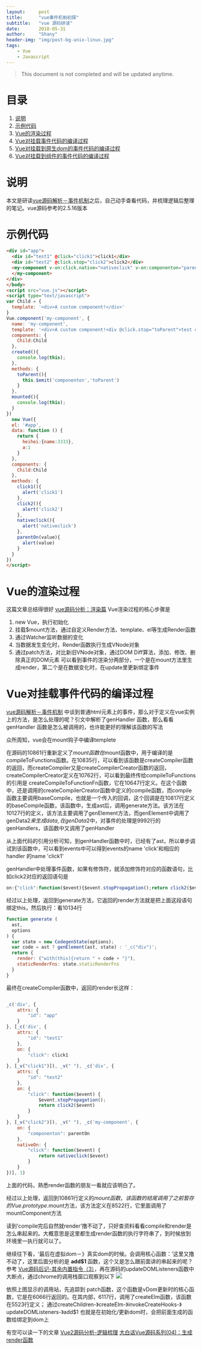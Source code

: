 ```yaml
---
layout:     post
title:      "vue事件机制初探"
subtitle:   "vue 源码研读"
date:       2018-05-31
author:     "Shany"
header-img: "img/post-bg-unix-linux.jpg"
tags:
    - Vue
    - Javascript 
---
```


> This document is not completed and will be updated anytime.


# 目录

1. [说明](#说明)
2. [示例代码](#示例代码)
3. [Vue的渲染过程](#Vue的渲染过程)
4. [Vue对挂载事件代码的编译过程](#Vue对挂载事件代码的编译过程)
  1. [Vue对挂载到原生dom的事件代码的编译过程](#Vue对挂载事件代码的编译过程)
  2. [Vue对挂载到组件的事件代码的编译过程](#Vue对挂载事件代码的编译过程)



# 说明
本文是研读[vue源码解析－事件机制](https://segmentfault.com/a/1190000009750348)之后，自己动手查看代码，并梳理逻辑后整理的笔记。vue源码参考的2.5.16版本

# 示例代码

```html
<div id="app">
  <div id="test1" @click="click1">click1</div>
  <div id="test2" @click.stop="click2">click2</div>
  <my-component v-on:click.native="nativeclick" v-on:componenton="parentOn">
  </my-component>
</div>
</body>
<script src="vue.js"></script>
<script type="text/javascript">
var Child = {
  template: '<div>A custom component!</div>'
} 
Vue.component('my-component', {
  name: 'my-component',
  template: '<div>A custom component!<div @click.stop="toParent">test click</div></div>',
  components: {
    Child:Child
  },
  created(){
    console.log(this);
  },
  methods: {
    toParent(){
      this.$emit('componenton','toParent')
    }
  },
  mounted(){
    console.log(this);
  }
})
  new Vue({
  el: '#app',
  data: function () {
    return {
      heihei:{name:3333},
      a:1
    }
  },
  components: {
    Child:Child
  },
  methods: {
    click1(){
      alert('click1')
    },
    click2(){
      alert('click2')
    },
    nativeclick(){
      alert('nativeclick')
    },
    parentOn(value){
      alert(value)
    }
  }
})
</script>
```
# Vue的渲染过程 

这篇文章总结得很好 [vue源码分析：渲染篇](https://blog.csdn.net/generon/article/details/72482844) 
Vue渲染过程的核心步骤是
1. new Vue，执行初始化
2. 挂载$mount方法，通过自定义Render方法、template、el等生成Render函数
3. 通过Watcher监听数据的变化
4. 当数据发生变化时，Render函数执行生成VNode对象
5. 通过patch方法，对比新旧VNode对象，通过DOM Diff算法，添加、修改、删除真正的DOM元素
可以看到事件的渲染分两部分，一个是在mount方法里生成render，第二个是在数据变化时，在update里更新绑定事件


# Vue对挂载事件代码的编译过程

[vue源码解析－事件机制](https://segmentfault.com/a/1190000009750348) 中谈到普通html元素上的事件，那么对于定义在vue实例上的方法，是怎么处理的呢？引文中解析了genHandler 函数，那么看看genHandler 函数是怎么被调用的，也许能更好的理解该函数的写法

众所周知，vue会在mount钩子中编译templete

在源码的10861行重新定义了$mount 函数
在$mount函数中，用于编译的是compileToFunctions函数。在10835行，可以看到该函数是createCompiler函数的返回，而createCompiler又是createCompilerCreator函数的返回，createCompilerCreator定义在10762行，可以看到最终传给compileToFunctions的引用是   createCompileToFunctionFn函数，它在10647行定义。在这个函数中，还是调用的createCompilerCreator函数中定义的compile函数，而compile函数主要调用baseCompile，也就是一个传入的回调，这个回调是在10817行定义的baseCompile函数，该函数中，生成ast后，调用generate方法。该方法在10127行的定义，该方法主要调用了genElement方法，而genElement中调用了genData$2来生成data,在genData$2中，对事件的处理是9992行的genHandlers，该函数中又调用了genHandler

从上面代码的引用分析可知，到genHandler函数中时，已经有了ast，所以单步调试到该函数中，可以看到events中可以得到events的name 'click'和相应的handler 的name 'click1'

genHandler中处理事件函数，如果有修饰符，就添加修饰符对应的函数语句，比如click2对应的返回语句是
```js
on:{"click":function($event){$event.stopPropagation();return click2($event)}}
```

经过以上处理，返回到generate方法，它返回的render方法就是把上面这段语句绑定this，然后执行：看10134行
```js
function generate (
  ast,
  options
) {
  var state = new CodegenState(options);
  var code = ast ? genElement(ast, state) : '_c("div")';
  return {
    render: ("with(this){return " + code + "}"),
    staticRenderFns: state.staticRenderFns
  }
}
```
最终在createCompiler函数中，返回的render长这样：
```js

_c('div', {
    attrs: {
        "id": "app"
    }
}, [_c('div', {
    attrs: {
        "id": "test1"
    },
    on: {
        "click": click1
    }
}, [_v("click1")]), _v(" "), _c('div', {
    attrs: {
        "id": "test2"
    },
    on: {
        "click": function($event) {
            $event.stopPropagation();
            return click2($event)
        }
    }
}, [_v("click2")]), _v(" "), _c('my-component', {
    on: {
        "componenton": parentOn
    },
    nativeOn: {
        "click": function($event) {
            return nativeclick($event)
        }
    }
})], 1)

```
上面的代码，熟悉render函数的朋友一看就应该明白了。

经过以上处理，返回到10861行定义的$mount函数，该函数的结尾调用了之前暂存的Vue.prototype.$mount方法，该方法定义在8522行，它里面调用了mountComponent方法

读到‘compile完后自然就render’撸不动了，只好查资料看看compile和render是怎么串起来的。大概意思是这里都生成render函数的执行字符串了，到时候放到环境里一执行就可以了。

继续往下看，‘最后在虚拟dom－》真实dom的时候。会调用核心函数：’这里又撸不动了，这里后面分析的是 <b>add$1 </b> 函数，这个又是怎么跟前面讲的串起来的呢？  参考 [Vue源码后记-其余内置指令（3）](http://www.cnblogs.com/QH-Jimmy/p/7374683.html)，再在源码的updateDOMListeners函数中大断点，通过chrome的调用栈窗口观察到以下
<img src='img/call-stack.png'>

依照上图显示的调用站，先追踪到 patch函数，这个函数是vDom更新时的核心函数，它是在6066行返回的。在其内部，6117行，调用了createElm函数，该函数在5523行定义；
通过createChildren-》createElm-》invokeCreateHooks-》updateDOMListeners-》add$1 也就是在初始化/更新dom时，会把前面生成的函数给绑定到dom上




有空可以读一下的文章 
[Vue2源码分析-逻辑梳理](https://www.cnblogs.com/aaronjs/p/7274965.html)
[大白话Vue源码系列(04)：生成render函数](https://www.cnblogs.com/iovec/archive/2017/12/25/vue_04.html)

